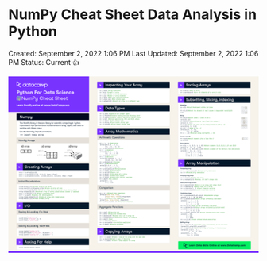 # NumPy Cheat Sheet Data Analysis in Python

Created: September 2, 2022 1:06 PM
Last Updated: September 2, 2022 1:06 PM
Status: Current 👍

![NumPy Cheat Sheet Data Analysis in Python.png](./photo/NumPy_Cheat_Sheet_Data_Analysis_in_Python.png)